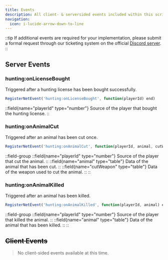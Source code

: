 ```yaml
---
title: Events
description: All client- & serversided events included within this script. Events serve as listeners that capture and respond to actions executed by this script.
navigation:
  icon: i-lucide-arrow-down-to-line
---
```


::tip
If additional events are required for your implementation, please submit a formal request through our ticketing system on the official [Discord server](https://discord.gg/rxscripts).
::

## Server Events

### hunting:onLicenseBought

Triggered after a hunting license has been bought successfully.

```js
RegisterNetEvent('hunting:onLicenseBought', function(playerId) end)
```

::field{name="playerId" type="number"}
Source of the player that bought the hunting license.
::

### hunting:onAnimalCut

Triggered after an animal has been cut once.

```js
RegisterNetEvent('hunting:onAnimalCut', function(playerId, animal, cutWeapon) end)
```

::field-group
::field{name="playerId" type="number"}
Source of the player that cut the animal.
::
::field{name="animal" type="table"}
Data of the animal that has been cut.
::
::field{name="cutWeapon" type="table"}
Data of the weapon used to cut the animal.
::
::

### hunting:onAnimalKilled

Triggered after an animal has been killed.

```js
RegisterNetEvent('hunting:onAnimalKilled', function(playerId, animal) end)
```

::field-group
::field{name="playerId" type="number"}
Source of the player that killed the animal.
::
::field{name="animal" type="table"}
Data of the animal that has been killed.
::
::

## ~~Client Events~~

> No client-sided events available at this time.
